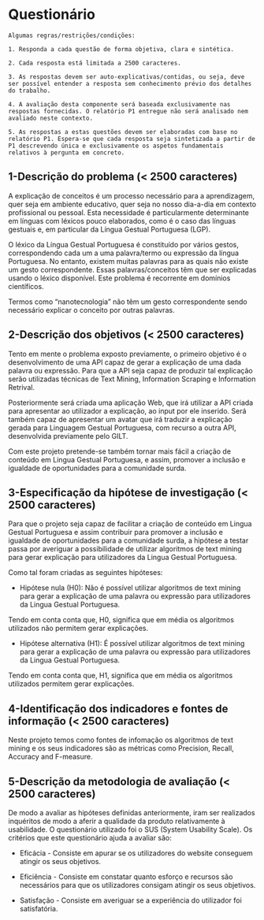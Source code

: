 # Questionário

    Algumas regras/restrições/condições:

    1. Responda a cada questão de forma objetiva, clara e sintética.

    2. Cada resposta está limitada a 2500 caracteres.

    3. As respostas devem ser auto-explicativas/contidas, ou seja, deve ser possível entender a resposta sem conhecimento prévio dos detalhes do trabalho.

    4. A avaliação desta componente será baseada exclusivamente nas respostas fornecidas. O relatório P1 entregue não será analisado nem avaliado neste contexto.

    5. As respostas a estas questões devem ser elaboradas com base no relatório P1. Espera-se que cada resposta seja sintetizada a partir de P1 descrevendo única e exclusivamente os aspetos fundamentais relativos à pergunta em concreto.

## 1-Descrição do problema (< 2500 caracteres)

A explicação de conceitos é um processo necessário para a aprendizagem, quer seja em ambiente educativo, quer seja no nosso dia-a-dia em contexto profissional ou pessoal.
Esta necessidade é particularmente determinante em línguas com léxicos pouco elaborados, como é o caso das línguas gestuais e, em particular da Língua Gestual Portuguesa (LGP).

O léxico da Língua Gestual Portuguesa é constituído por vários gestos, correspondendo cada um a uma palavra/termo ou expressão da língua Portuguesa.
No entanto, existem muitas palavras para as quais não existe um gesto correspondente.
Essas palavras/conceitos têm que ser explicadas usando o léxico disponível.
Este problema é recorrente em domínios científicos.

Termos como “nanotecnologia” não têm um gesto correspondente sendo necessário explicar o conceito por outras palavras.

## 2-Descrição dos objetivos (< 2500 caracteres)

Tento em mente o problema exposto previamente, o primeiro objetivo é o desenvolvimento de uma API capaz de gerar a explicação de uma dada palavra ou expressão.
Para que a API seja capaz de produzir tal explicação serão utilizadas técnicas de Text Mining, Information Scraping e Information Retrival.

Posteriormente será criada uma aplicação Web, que irá utilizar a API criada para apresentar ao utilizador a explicação, ao input por ele inserido.
Será também capaz de apresentar um avatar que irá traduzir a explicação gerada para Linguagem Gestual Portuguesa, com recurso a outra API, desenvolvida previamente pelo GILT.

Com este projeto pretende-se também tornar mais fácil a criação de conteúdo em Lingua Gestual Portuguesa, e assim, promover a inclusão e igualdade de oportunidades para a comunidade surda.

## 3-Especificação da hipótese de investigação (< 2500 caracteres)

Para que o projeto seja capaz de facilitar a criação de conteúdo em Lingua Gestual Portuguesa e assim contribuir para promover a inclusão e igualdade de oportunidades para a comunidade surda, a hipótese a testar passa por averiguar a possibilidade de utilizar algoritmos de text mining para gerar explicação para utilizadores da Lingua Gestual Portuguesa.

Como tal foram criadas as seguintes hipóteses:

* Hipótese nula (H0): Não é possível utilizar algoritmos de text mining para gerar a explicação de uma palavra ou expressão para utilizadores da Lingua Gestual Portuguesa.

Tendo em conta conta que, H0, significa que em média os algoritmos utilizados não permitem gerar explicações.

* Hipótese alternativa (H1): É possível utilizar algoritmos de text mining para gerar a explicação de uma palavra ou expressão para utilizadores da Lingua Gestual Portuguesa.

Tendo em conta conta que, H1, significa que em média os algoritmos utilizados permitem gerar explicações.

## 4-Identificação dos indicadores e fontes de informação (< 2500 caracteres)

Neste projeto temos como fontes de infomação os algoritmos de text mining e os seus indicadores são as métricas como Precision, Recall, Accuracy and F-measure.

## 5-Descrição da metodologia de avaliação (< 2500 caracteres)

De modo a avaliar as hipóteses definidas anteriormente, iram ser realizados inquéritos de modo a aferir a qualidade da produto relativamente à
usabilidade.
O questionário utilizado foi o SUS (System Usability Scale).
Os critérios que este questionário ajuda a avaliar são:

* Eficácia - Consiste em apurar se os utilizadores do website conseguem atingir os seus objetivos.

* Eficiência - Consiste em constatar quanto esforço e recursos são necessários para que os utilizadores consigam atingir os seus objetivos.

* Satisfação - Consiste em averiguar se a experiência do utilizador foi satisfatória.
